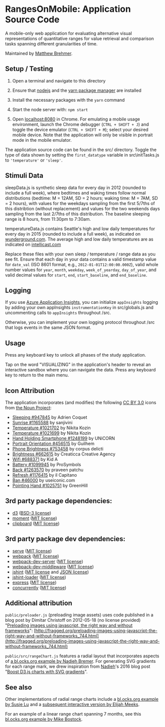 # RangesOnMobile: Application Source Code

A mobile-only web application for evaluating alternative visual representations of quantitative ranges for value retrieval and comparison tasks spanning different granularities of time. 

Maintained by [Matthew Brehmer](https://github.com/mattbrehmer).

## Setup / Testing

1. Open a terminal and navigate to this directory

2. Ensure that [nodejs](https://nodejs.org/) and the [yarn package manager](https://yarnpkg.com/en/docs/getting-started) are installed

3. Install the necessary packages with the `yarn` command

4. Start the node server with: `npm start`

5. Open [localhost:8080](http://localhost:8080/) in Chrome. For emulating a mobile usage environment, launch the Chrome debugger (`CTRL + SHIFT + J`) and toggle the device emulator (`CTRL + SHIFT + M`); select your desired mobile device. Note that the application will only be visible in portrait mode in the mobile emulator. 

The application source code can be found in the src/ directory. Toggle the type of data shown by setting the `first_datatype` variable in src\initTasks.js to `'temperature'` or `'sleep'`. 

## Stimuli Data

sleepData.js is synthetic sleep data for every day in 2012 (rounded to include a full week), where bedtimes and waking times follow normal distributions (bedtime: M = 12AM, SD = 2 hours; waking time: M = 7AM, SD = 2 hours), with values for the weekdays sampling from the first 5/7ths of this distribtion (without replacement) and values for the two weekends days sampling from the last 2/7ths of this distribution. The baseline sleeping range is 8 hours, from 11:30pm to 7:30am.

temperatureData.js contains Seattle's high and low daily temperatures for every day in 2015 (rounded to include a full week), as indicated on [wunderground.com](https://www.wunderground.com/history/airport/KSEA/2015/1/1/CustomHistory.html?dayend=31&monthend=12&yearend=2015&req_city=&req_state=&req_statename=&reqdb.zip=&reqdb.magic=&reqdb.wmo=). The average high and low daily temperatures are as indicated on [intellicast.com](http://www.intellicast.com/Local/History.aspx?location=USWA0395)

Replace these files with your own sleep / temperature / range data as you see fit. Ensure that each day in your data contains a valid timestamp value for `date_val` (ISO 8601 format, e.g., `2012-01-01T12:00:00.000Z`), valid whole number values for `year`, `month`, `weekday`, `week_of_yearday`, `day_of_year`, and valid decimal values for `start`, `end`, `start_baseline`, and `end_baseline`. 

## Logging

If you use [Azure Application Insights](https://azure.microsoft.com/en-us/services/application-insights/), you can initialize `appInsights` logging by adding your own appInsights `instrumentationKey` in src/globals.js and uncommenting calls to `appInsights` throughout /src.

Otherwise, you can implement your own logging protocol throughout /src that logs events in the same JSON format.

## Usage

Press any keyboard key to unlock all phases of the study application. 

Tap on the word "VISUALIZING" in the application's header to reveal an interactive sandbox where you can navigate the data. Press any keyboard key to return to the main menu.

## Icon Attribution

The application incorporates (and modifies) the following [CC BY 3.0](https://creativecommons.org/licenses/by/3.0/) icons from [the Noun Project](https://thenounproject.com/):
- [Sleeping #947845](https://thenounproject.com/icon/947845/) by Adrien Coquet
- [Sunrise #1165588](https://thenounproject.com/icon/1165588/) by sanjivini
- [Temperature #1021702](https://thenounproject.com/icon/1021702/) by Nikita Kozin
- [Temperature #1021699](https://thenounproject.com/icon/1021699/) by Nikita Kozin
- [Hand Holding Smartphone #1248199](https://thenounproject.com/icon/1248199/) by UNiCORN
- [Portrait Orientation #456515](https://thenounproject.com/icon/456515/) by Guilhem
- [Phone Brightness #753458](https://thenounproject.com/icon/753458/) by corpus delicti
- [Brightness #662615](https://thenounproject.com/icon/662615/) by Creaticca Creative Agency
- [Wifi #688371](https://thenounproject.com/icon/688371/) by Kid A
- [Battery #1099945](https://thenounproject.com/icon/1099945/) by ProSymbols
- [Back #1263570](https://thenounproject.com/icon/1263570/) by praveen patchu
- [Refresh #1176415](https://thenounproject.com/icon/1176415/) by il Capitano
- [Ban #46000](https://thenounproject.com/icon/46000/) by useiconic.com
- [Pointing Hand #1025751](https://thenounproject.com/icon/1025751/) by GreenHill

## 3rd party package dependencies:

- [d3](https://www.npmjs.com/package/d3) ([BSD-3 license](https://github.com/d3/d3/blob/master/LICENSE))
- [moment](https://www.npmjs.com/package/moment) ([MIT license](https://github.com/moment/moment/blob/develop/LICENSE))
- [clipboard](https://www.npmjs.com/package/clipboard) ([MIT license](http://zenorocha.mit-license.org/))

## 3rd party package dev dependencies:

- [serve](https://www.npmjs.com/package/serve) ([MIT license](http://spdx.org/licenses/MIT.html))
- [webpack](https://www.npmjs.com/package/webpack) ([MIT license](http://spdx.org/licenses/MIT.html))
- [webpack-dev-server](https://www.npmjs.com/package/webpack-dev-server) ([MIT license](http://spdx.org/licenses/MIT.html))
- [webpack-dev-middleware](https://www.npmjs.com/package/webpack-dev-middleware) ([MIT license](http://spdx.org/licenses/MIT.html))
- [jshint](https://www.npmjs.com/package/jshint) ([MIT license](http://spdx.org/licenses/MIT.html) and [JSON license](http://spdx.org/licenses/JSON.html))
- [jshint-loader](https://www.npmjs.com/package/jshint-loader) ([MIT license](http://spdx.org/licenses/MIT.html))
- [express](https://www.npmjs.com/package/express) ([MIT license](http://spdx.org/licenses/MIT.html))
- [concurrently](https://www.npmjs.com/package/concurrently) ([MIT license](http://spdx.org/licenses/MIT.html))

## Additional attribution

`public/preloader.js` (preloading image assets) uses code published in a blog post by Dimitar Christoff on 2012-05-18 (no license provided) "[Preloading images using javascript, the right way and without frameworks](http://fragged.org/preloading-images-using-javascript-the-right-way-and-without-frameworks_744.html)": [http://fragged.org/preloading-images-using-javascript-the-right-way-and-without-frameworks_744.html](http://fragged.org/preloading-images-using-javascript-the-right-way-and-without-frameworks_744.html)

`public/src/rangeChart.js` features a radial layout that incorporates aspects of [a bl.ocks.org example by Nadieh Bremer](http://bl.ocks.org/nbremer/a43dbd5690ccd5ac4c6cc392415140e7). For generating SVG gradients for each range mark, we drew inspiration from [Nadieh](https://www.visualcinnamon.com/)'s 2016 blog post "[Boost D3.js charts with SVG gradients](https://www.creativebloq.com/how-to/boost-d3js-charts-with-svg-gradients)".

## See also

Other implementations of radial range charts include a [bl.ocks.org example by Susie Lu](https://bl.ocks.org/susielu/b6bdb82045c2aa8225f5) and a [subsequent interactive version by Elijah Meeks](https://bl.ocks.org/emeeks/2fffa9abe50ac97603c7). 

For an example of a linear range chart spanning 7 months, see this [bl.ocks.org example by Mike Bostock](https://bl.ocks.org/mbostock/3cfa2d1dbae2162a60203b287431382c).